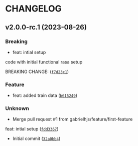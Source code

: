 # CHANGELOG



## v2.0.0-rc.1 (2023-08-26)

### Breaking

* feat: intial setup

code with initial functional rasa setup

BREAKING CHANGE: ([`f7d23c1`](https://github.com/gabrielhjs/rasa-template/commit/f7d23c17458f31d5d604805d940690b01bfede8f))

### Feature

* feat: added train data ([`b615249`](https://github.com/gabrielhjs/rasa-template/commit/b615249f2cac1cb9f2e2c4d26c72cc9679b1153f))

### Unknown

* Merge pull request #1 from gabrielhjs/feature/first-feature

feat: intial setup ([`fdd3367`](https://github.com/gabrielhjs/rasa-template/commit/fdd3367c4bcc1a9128c13ef95b38c979832f439d))

* Initial commit ([`32a0bb4`](https://github.com/gabrielhjs/rasa-template/commit/32a0bb42ea4ebee201e846a7b08e3b74569715e3))
